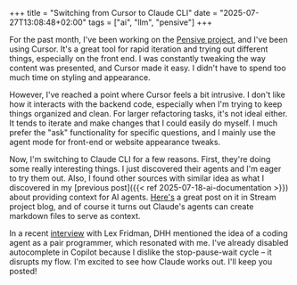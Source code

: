 +++
title = "Switching from Cursor to Claude CLI"
date = "2025-07-27T13:08:48+02:00"
tags = ["ai", "llm", "pensive"]
+++

For the past month, I've been working on the [Pensive project](https://getpensive.com/), and I've been using Cursor. It's a great tool for rapid iteration and trying out different things, especially on the front end. I was constantly tweaking the way content was presented, and Cursor made it easy. I didn't have to spend too much time on styling and appearance.

However, I've reached a point where Cursor feels a bit intrusive. I don't like how it interacts with the backend code, especially when I'm trying to keep things organized and clean. For larger refactoring tasks, it's not ideal either. It tends to iterate and make changes that I could easily do myself. I much prefer the "ask" functionality for specific questions, and I mainly use the agent mode for front-end or website appearance tweaks.

Now, I'm switching to Claude CLI for a few reasons. First, they're doing some really interesting things. I just discovered their agents and I'm eager to try them out. Also, I found other sources with similar idea as what I discovered in my [previous post]({{< ref 2025-07-18-ai-documentation >}}) about providing context for AI agents. [Here's](https://getstream.io/blog/cursor-ai-large-projects/) a great post on it in Stream project blog, and of course it turns out Claude's agents can create markdown files to serve as context.

In a recent [interview](https://lexfridman.com/dhh-david-heinemeier-hansson/) with Lex Fridman, DHH mentioned the idea of a coding agent as a pair programmer, which resonated with me. I've already disabled autocomplete in Copilot because I dislike the stop-pause-wait cycle – it disrupts my flow. I'm excited to see how Claude works out. I'll keep you posted!
